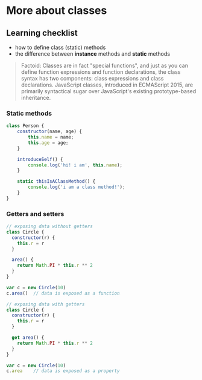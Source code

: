 # More about classes

## Learning checklist

* how to define class \(static\) methods
* the difference between **instance** methods and **static** methods

> Factoid: Classes are in fact "special functions", and just as you can define function expressions and function declarations, the class syntax has two components: class expressions and class declarations. JavaScript classes, introduced in ECMAScript 2015, are primarily syntactical sugar over JavaScript's existing prototype-based inheritance.

### Static methods

```javascript
class Person {
    constructor(name, age) {
        this.name = name;
        this.age = age;
    }

    introduceSelf() {
        console.log('hi! i am', this.name);
    }

    static thisIsAClassMethod() {
        console.log('i am a class method!');
    }
}
```

### Getters and setters

```javascript
// exposing data without getters
class Circle {
  constructor(r) {
    this.r = r
  }

  area() {
    return Math.PI * this.r ** 2
  }
}

var c = new Circle(10)
c.area()  // data is exposed as a function

// exposing data with getters
class Circle {
  constructor(r) {
    this.r = r
  }

  get area() {
    return Math.PI * this.r ** 2
  }
}

var c = new Circle(10)
c.area    // data is exposed as a property
```

